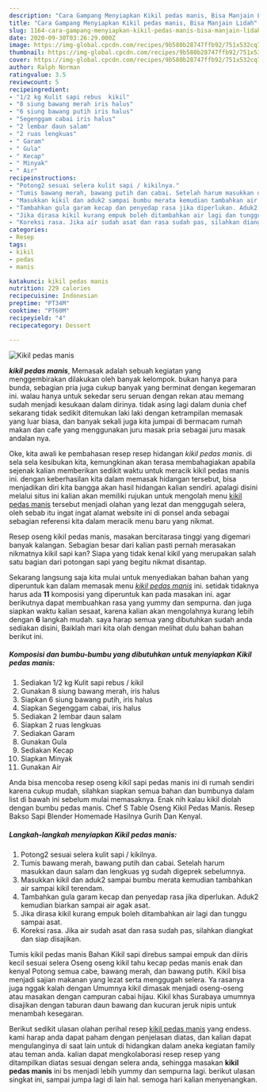 ```yaml
---
description: "Cara Gampang Menyiapkan Kikil pedas manis, Bisa Manjain Lidah"
title: "Cara Gampang Menyiapkan Kikil pedas manis, Bisa Manjain Lidah"
slug: 1164-cara-gampang-menyiapkan-kikil-pedas-manis-bisa-manjain-lidah
date: 2020-09-30T03:26:29.000Z
image: https://img-global.cpcdn.com/recipes/9b580b28747ffb92/751x532cq70/kikil-pedas-manis-foto-resep-utama.jpg
thumbnail: https://img-global.cpcdn.com/recipes/9b580b28747ffb92/751x532cq70/kikil-pedas-manis-foto-resep-utama.jpg
cover: https://img-global.cpcdn.com/recipes/9b580b28747ffb92/751x532cq70/kikil-pedas-manis-foto-resep-utama.jpg
author: Ralph Norman
ratingvalue: 3.5
reviewcount: 5
recipeingredient:
- "1/2 kg Kulit sapi rebus  kikil"
- "8 siung bawang merah iris halus"
- "6 siung bawang putih iris halus"
- "Segenggam cabai iris halus"
- "2 lembar daun salam"
- "2 ruas lengkuas"
- " Garam"
- " Gula"
- " Kecap"
- " Minyak"
- " Air"
recipeinstructions:
- "Potong2 sesuai selera kulit sapi / kikilnya."
- "Tumis bawang merah, bawang putih dan cabai. Setelah harum masukkan daun salam dan lengkuas yg sudah digeprek sebelumnya."
- "Masukkan kikil dan aduk2 sampai bumbu merata kemudian tambahkan air sampai kikil terendam."
- "Tambahkan gula garam kecap dan penyedap rasa jika diperlukan. Aduk2 kemudian biarkan sampai air agak asat."
- "Jika dirasa kikil kurang empuk boleh ditambahkan air lagi dan tunggu sampai asat."
- "Koreksi rasa. Jika air sudah asat dan rasa sudah pas, silahkan diangkat dan siap disajikan."
categories:
- Resep
tags:
- kikil
- pedas
- manis

katakunci: kikil pedas manis 
nutrition: 229 calories
recipecuisine: Indonesian
preptime: "PT34M"
cooktime: "PT60M"
recipeyield: "4"
recipecategory: Dessert

---
```



![Kikil pedas manis](https://img-global.cpcdn.com/recipes/9b580b28747ffb92/751x532cq70/kikil-pedas-manis-foto-resep-utama.jpg)

<b><i>kikil pedas manis</i></b>, Memasak adalah sebuah kegiatan yang menggembirakan dilakukan oleh banyak kelompok. bukan hanya para bunda, sebagian pria juga cukup banyak yang berminat dengan kegemaran ini. walau hanya untuk sekedar seru seruan dengan rekan atau memang sudah menjadi kesukaan dalam dirinya. tidak asing lagi dalam dunia chef sekarang tidak sedikit ditemukan laki laki dengan ketrampilan memasak yang luar biasa, dan banyak sekali juga kita jumpai di bermacam rumah makan dan cafe yang menggunakan juru masak pria sebagai juru masak andalan nya.

Oke, kita awali ke pembahasan resep resep hidangan <i>kikil pedas manis</i>. di sela sela kesibukan kita, kemungkinan akan terasa membahagiakan apabila sejenak kalian memberikan sedikit waktu untuk meracik kikil pedas manis ini. dengan keberhasilan kita dalam memasak hidangan tersebut, bisa menjadikan diri kita bangga akan hasil hidangan kalian sendiri. apalagi disini melalui situs ini kalian akan memiliki rujukan untuk mengolah menu <u>kikil pedas manis</u> tersebut menjadi olahan yang lezat dan menggugah selera, oleh sebab itu ingat ingat alamat website ini di ponsel anda sebagai sebagian referensi kita dalam meracik menu baru yang nikmat.

Resep oseng kikil pedas manis, masakan bercitarasa tinggi yang digemari banyak kalangan. Sebagian besar dari kalian pasti pernah merasakan nikmatnya kikil sapi kan? Siapa yang tidak kenal kikil yang merupakan salah satu bagian dari potongan sapi yang begitu nikmat disantap.


Sekarang langsung saja kita mulai untuk menyediakan bahan bahan yang diperuntuk kan dalam memasak menu <u><i>kikil pedas manis</i></u> ini. setidak tidaknya harus ada <b>11</b> komposisi yang diperuntuk kan pada masakan ini. agar berikutnya dapat membuahkan rasa yang yummy dan sempurna. dan juga siapkan waktu kalian sesaat, karena kalian akan mengolahnya kurang lebih dengan <b>6</b> langkah mudah. saya harap semua yang dibutuhkan sudah anda sediakan disini, Baiklah mari kita olah dengan melihat dulu bahan bahan berikut ini.

<!--inarticleads1-->

##### Komposisi dan bumbu-bumbu yang dibutuhkan untuk menyiapkan Kikil pedas manis:

1. Sediakan 1/2 kg Kulit sapi rebus / kikil
1. Gunakan 8 siung bawang merah, iris halus
1. Siapkan 6 siung bawang putih, iris halus
1. Siapkan Segenggam cabai, iris halus
1. Sediakan 2 lembar daun salam
1. Siapkan 2 ruas lengkuas
1. Sediakan  Garam
1. Gunakan  Gula
1. Sediakan  Kecap
1. Siapkan  Minyak
1. Gunakan  Air


Anda bisa mencoba resep oseng kikil sapi pedas manis ini di rumah sendiri karena cukup mudah, silahkan siapkan semua bahan dan bumbunya dalam list di bawah ini sebelum mulai memasaknya. Enak nih kalau kikil diolah dengan bumbu pedas manis. Chef S Table Oseng Kikil Pedas Manis. Resep Bakso Sapi Blender Homemade Hasilnya Gurih Dan Kenyal. 

<!--inarticleads2-->

##### Langkah-langkah menyiapkan Kikil pedas manis:

1. Potong2 sesuai selera kulit sapi / kikilnya.
1. Tumis bawang merah, bawang putih dan cabai. Setelah harum masukkan daun salam dan lengkuas yg sudah digeprek sebelumnya.
1. Masukkan kikil dan aduk2 sampai bumbu merata kemudian tambahkan air sampai kikil terendam.
1. Tambahkan gula garam kecap dan penyedap rasa jika diperlukan. Aduk2 kemudian biarkan sampai air agak asat.
1. Jika dirasa kikil kurang empuk boleh ditambahkan air lagi dan tunggu sampai asat.
1. Koreksi rasa. Jika air sudah asat dan rasa sudah pas, silahkan diangkat dan siap disajikan.


Tumis kikil pedas manis Bahan Kikil sapi direbus sampai empuk dan diiris kecil sesuai selera Oseng oseng kikil tahu kecap pedas manis enak dan kenyal Potong semua cabe, bawang merah, dan bawang putih. Kikil bisa menjadi sajian makanan yang lezat serta menggugah selera. Ya rasanya juga nggak kalah dengan Umumnya kikil dimasak menjadi oseng-oseng atau masakan dengan campuran cabai hijau. Kikil khas Surabaya umumnya disajikan dengan taburan daun bawang dan kucuran jeruk nipis untuk menambah kesegaran. 

Berikut sedikit ulasan olahan perihal resep <u>kikil pedas manis</u> yang endess. kami harap anda dapat paham dengan penjelasan diatas, dan kalian dapat mengulanginya di saat lain untuk di hidangkan dalam aneka kegiatan family atau teman anda. kalian dapat mengkolaborasi resep resep yang ditampilkan diatas sesuai dengan selera anda, sehingga masakan <b>kikil pedas manis</b> ini bs menjadi lebih yummy dan sempurna lagi. berikut ulasan singkat ini, sampai jumpa lagi di lain hal. semoga hari kalian menyenangkan.
